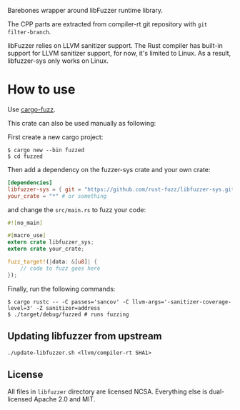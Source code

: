 Barebones wrapper around libFuzzer runtime library.

The CPP parts are extracted from compiler-rt git repository with `git filter-branch`.

libFuzzer relies on LLVM sanitizer support. The Rust compiler has built-in support for LLVM sanitizer support, for now, it's limited to Linux. As a result, libfuzzer-sys only works on Linux.

# How to use

Use [cargo-fuzz].

[cargo-fuzz]: https://github.com/rust-fuzz/cargo-fuzz

This crate can also be used manually as following:

First create a new cargo project:

```
$ cargo new --bin fuzzed
$ cd fuzzed
```

Then add a dependency on the fuzzer-sys crate and your own crate:

```toml
[dependencies]
libfuzzer-sys = { git = "https://github.com/rust-fuzz/libfuzzer-sys.git" } # will eventually publish to crates.io
your_crate = "*" # or something
```

and change the `src/main.rs` to fuzz your code:

```rust
#![no_main]

#[macro_use]
extern crate libfuzzer_sys;
extern crate your_crate;

fuzz_target!(|data: &[u8]| {
    // code to fuzz goes here
});
```

Finally, run the following commands:

```
$ cargo rustc -- -C passes='sancov' -C llvm-args='-sanitizer-coverage-level=3' -Z sanitizer=address
$ ./target/debug/fuzzed # runs fuzzing
```

## Updating libfuzzer from upstream

```
./update-libfuzzer.sh <llvm/compiler-rt SHA1>
```

## License

All files in `libfuzzer` directory are licensed NCSA.
Everything else is dual-licensed Apache 2.0 and MIT.
